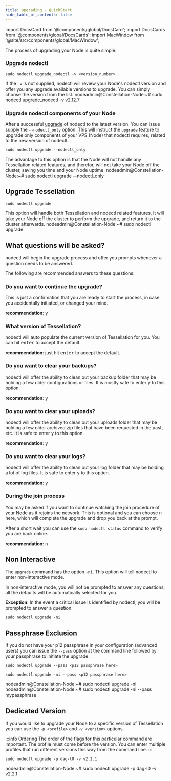 ```yaml
---
title: upgrading - QuickStart
hide_table_of_contents: false
---
```

<intro-end />

import DocsCard from '@components/global/DocsCard';
import DocsCards from '@components/global/DocsCards';
import MacWindow from '@site/src/components/global/MacWindow';

<head>
  <title>MainNet 2.0 Automation with nodectl</title>
  <meta
    name="description"
    content="MainNet 2.0 Automation - Upgrade Tessellation with nodectl"
  />
</head>

The process of upgrading your Node is quite simple.

### Upgrade nodectl
```
sudo nodectl upgrade_nodectl -v <version_number>
```
If the `-v` is not supplied, nodectl will review your Node's nodectl version and offer you any upgrade available versions to upgrade.  You can simply choose the version from the list.
<MacWindow>
nodeadmin@Constellation-Node:~# sudo nodectl upgrade_nodectl -v v2.12.7       
</MacWindow>

### Upgrade nodectl components of your Node

After a successful [upgrade](#upgrade-nodectl) of nodectl to the latest version.  You can issue supply the `--nodectl_only` option.  This will instruct the `upgrade` feature to upgrade only components of your VPS (Node) that nodectl requires, related to the new version of nodectl.  

```
sudo nodectl upgrade --nodectl_only
```

The advantage to this option is that the Node will not handle any Tessellation related features, and therefor, will not take your Node off the cluster, saving you time and your Node uptime.
<MacWindow>
nodeadmin@Constellation-Node:~# sudo nodectl upgrade --nodectl_only       
</MacWindow>

## Upgrade Tessellation 
```
sudo nodectl upgrade
```
This option will handle both Tessellation and nodectl related features.  It will take your Node off the cluster to perform the upgrade, and return it to the cluster afterwards.
<MacWindow>
nodeadmin@Constellation-Node:~# sudo nodectl upgrade
</MacWindow>

## What questions will be asked?
nodectl will begin the upgrade process and offer you prompts whenever a question needs to be answered.

The following are recommended answers to these questions:

### Do you want to continue the upgrade?
This is just a confirmation that you are ready to start the process, in case you accidentally initiated, or changed your mind.

**recommendation**: <kbd>y</kbd>

### What version of Tessellation?
nodectl will auto populate the current version of Tessellation for you.  You can hit <kbd>enter</kbd> to accept the default.

**recommendation**: just hit <kbd>enter</kbd> to accept the default.

### Do you want to clear your backups?
nodectl will offer the ability to clean out your backup folder that may be holding a few older configurations or files.  It is mostly safe to enter <kbd>y</kbd> to this option.

**recommendation**: <kbd>y</kbd>

### Do you want to clear your uploads?
nodectl will offer the ability to clean out your uploads folder that may be holding a few older archived zip files that have been requested in the past, etc. It is safe to enter <kbd>y</kbd> to this option.

**recommendation**: <kbd>y</kbd>

### Do you want to clear your logs?
nodectl will offer the ability to clean out your log folder that may be holding a lot of log files.  It is safe to enter <kbd>y</kbd> to this option.

**recommendation**: <kbd>y</kbd>

### During the join process
You may be asked if you want to continue watching the join procedure of your Node as it rejoins the network.  This is optional and you can choose <kbd>n</kbd> here, which will complete the upgrade and drop you back at the prompt.  

After a short wait you can use the `sudo nodectl status` command to verify you are back online.

**recommendation**: <kbd>n</kbd>

## Non Interactive
The `upgrade` command has the option `-ni`. This option will tell nodectl to enter non-interactive mode.  

In non-interactive mode, you will not be prompted to answer any questions, all the defaults will be automatically selected for you.

**Exception**: In the event a critical issue is identified by nodectl, you will be prompted to answer a question.  

```
sudo nodectl upgrade -ni
```

## Passphrase Exclusion

If you do not have your p12 passphrase in your configuration (advanced users) you can issue the `--pass` option at the command line followed by your passphrase to initiate the upgrade.

```
sudo nodectl upgrade --pass <p12 passphrase here>
```
```
sudo nodectl upgrade -ni --pass <p12 passphrase here>
```

<MacWindow>
nodeadmin@Constellation-Node:~# sudo nodectl upgrade -ni
</MacWindow>

<MacWindow>
nodeadmin@Constellation-Node:~# sudo nodectl upgrade -ni --pass mypassphrase
</MacWindow>

## Dedicated Version

If you would like to upgrade your Node to a specific version of Tessellation you can use the `-p <profile>` and `-v <version>` options.  

:::info Ordering
The order of the flags for this particular command are important.  The profile must come before the version. You can enter multiple profiles that run different versions this way from the command line.
:::

```
sudo nodectl upgrade -p dag-l0 -v v2.2.1
```
<MacWindow>
nodeadmin@Constellation-Node:~# sudo nodectl upgrade -p dag-l0 -v v2.2.1
</MacWindow>